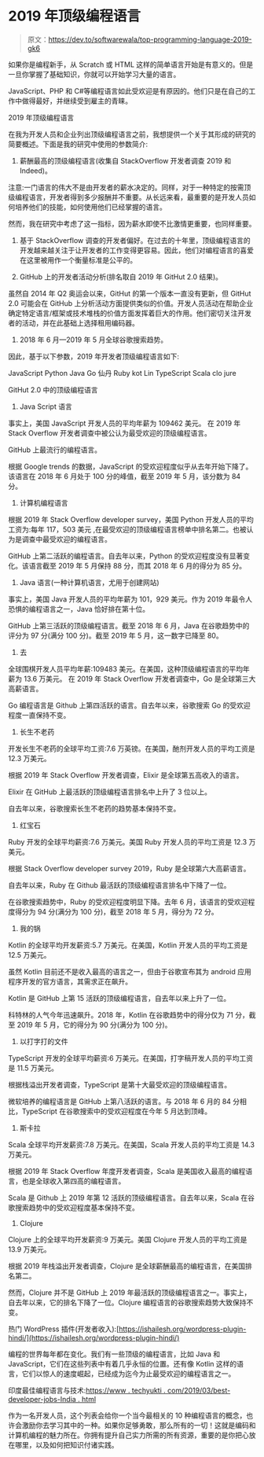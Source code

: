 # 2019 年顶级编程语言

> 原文：<https://dev.to/softwarewala/top-programming-language-2019-gk6>

如果你是编程新手，从 Scratch 或 HTML 这样的简单语言开始是有意义的。但是一旦你掌握了基础知识，你就可以开始学习大量的语言。

JavaScript、PHP 和 C#等编程语言如此受欢迎是有原因的。他们只是在自己的工作中做得最好，并继续受到雇主的青睐。

2019 年顶级编程语言

在我为开发人员和企业列出顶级编程语言之前，我想提供一个关于其形成的研究的简要概述。下面是我的研究中使用的参数简介:

1.  薪酬最高的顶级编程语言(收集自 StackOverflow 开发者调查 2019 和 Indeed)。

注意:一门语言的伟大不是由开发者的薪水决定的。同样，对于一种特定的按需顶级编程语言，开发者得到多少报酬并不重要。从长远来看，最重要的是开发人员如何培养他们的技能，如何使用他们已经掌握的语言。

然而，我在研究中考虑了这一指标，因为薪水即使不比激情更重要，也同样重要。

1.  基于 StackOverflow 调查的开发者偏好。在过去的十年里，顶级编程语言的开发越来越关注于让开发者的工作变得更容易。因此，他们对编程语言的喜爱在这里被用作一个衡量标准是公平的。

2.  GitHub 上的开发者活动分析(排名取自 2019 年 GitHut 2.0 结果)。

虽然自 2014 年 Q2 奥运会以来，GitHut 的第一个版本一直没有更新，但 GitHut 2.0 可能会在 GitHub 上分析活动方面提供类似的价值。开发人员活动在帮助企业确定特定语言/框架或技术堆栈的价值方面发挥着巨大的作用。他们密切关注开发者的活动，并在此基础上选择租用编码器。

1.  2018 年 6 月—2019 年 5 月全球谷歌搜索趋势。

因此，基于以下参数，2019 年开发者顶级编程语言如下:

JavaScript
Python
Java
Go
仙丹
Ruby
kot Lin
TypeScript
Scala
clo jure

GitHut 2.0 中的顶级编程语言

1.  Java Script 语言

事实上，美国 JavaScript 开发人员的平均年薪为 109462 美元。
在 2019 年 Stack Overflow 开发者调查中被公认为最受欢迎的顶级编程语言。

GitHub 上最流行的编程语言。

根据 Google trends 的数据，JavaScript 的受欢迎程度似乎从去年开始下降了。该语言在 2018 年 6 月处于 100 分的峰值，截至 2019 年 5 月，该分数为 84 分。

1.  计算机编程语言

根据 2019 年 Stack Overflow developer survey，美国 Python 开发人员的平均工资为:每年 117，503 美元
,在最受欢迎的顶级编程语言榜单中排名第二。也被认为是调查中最受欢迎的编程语言。

GitHub 上第二活跃的编程语言。自去年以来，Python 的受欢迎程度没有显著变化。该语言截至 2019 年 5 月保持 88 分，而其 2018 年 6 月的得分为 85 分。

1.  Java 语言(一种计算机语言，尤用于创建网站)

事实上，美国 Java 开发人员的平均年薪为 101，929 美元。作为 2019 年最令人恐惧的编程语言之一，Java 恰好排在第十位。

GitHub 上第三活跃的顶级编程语言。截至 2018 年 6 月，Java 在谷歌趋势中的评分为 97 分(满分 100 分)。截至 2019 年 5 月，这一数字已降至 80。

1.  去

全球围棋开发人员平均年薪:109483 美元。在美国，这种顶级编程语言的平均年薪为 13.6 万美元。
在 2019 年 Stack Overflow 开发者调查中，Go 是全球第三大高薪语言。

Go 编程语言是 Github 上第四活跃的语言。自去年以来，谷歌搜索 Go 的受欢迎程度一直保持不变。

1.  长生不老药

开发长生不老药的全球平均工资:7.6 万英镑。在美国，酏剂开发人员的平均工资是 12.3 万美元。

根据 2019 年 Stack Overflow 开发者调查，Elixir 是全球第五高收入的语言。

Elixir 在 GitHub 上最活跃的顶级编程语言排名中上升了 3 位以上。

自去年以来，谷歌搜索长生不老药的趋势基本保持不变。

1.  红宝石

Ruby 开发的全球平均薪资:7.6 万美元。美国 Ruby 开发人员的平均工资是 12.3 万美元。

根据 Stack Overflow developer survey 2019，Ruby 是全球第六大高薪语言。

自去年以来，Ruby 在 Github 最活跃的顶级编程语言排名中下降了一位。

在谷歌搜索趋势中，Ruby 的受欢迎程度明显下降。去年 6 月，该语言的受欢迎程度得分为 94 分(满分为 100 分)，截至 2018 年 5 月，得分为 72 分。

1.  我的锅

Kotlin 的全球平均开发薪资:5.7 万美元。在美国，Kotlin 开发人员的平均工资是 12.5 万美元。

虽然 Kotlin 目前还不是收入最高的语言之一，但由于谷歌宣布其为 android 应用程序开发的官方语言，其需求正在飙升。

Kotlin 是 GitHub 上第 15 活跃的顶级编程语言，自去年以来上升了一位。

科特林的人气今年迅速飙升。2018 年，Kotlin 在谷歌趋势中的得分仅为 71 分，截至 2019 年 5 月，它的得分为 90 分(满分为 100 分)。

1.  以打字打的文件

TypeScript 开发的全球平均薪资:6 万美元。在美国，打字稿开发人员的平均工资是 11.5 万美元。

根据栈溢出开发者调查，TypeScript 是第十大最受欢迎的顶级编程语言。

微软培养的编程语言是 GitHub 上第八活跃的语言。与 2018 年 6 月的 84 分相比，TypeScript 在谷歌搜索中的受欢迎程度在今年 5 月达到顶峰。

1.  斯卡拉

Scala 全球平均开发薪资:7.8 万美元。在美国，Scala 开发人员的平均工资是 14.3 万美元。

根据 2019 年 Stack Overflow 年度开发者调查，Scala 是美国收入最高的编程语言，也是全球收入第四高的编程语言。

Scala 是 Github 上 2019 年第 12 活跃的顶级编程语言。自去年以来，Scala 在谷歌搜索趋势中的受欢迎程度基本保持不变。

1.  Clojure

Clojure 上的全球平均开发薪资:9 万美元。美国 Clojure 开发人员的平均工资是 13.9 万美元。

根据 2019 年栈溢出开发者调查，Clojure 是全球薪酬最高的编程语言，在美国排名第二。

然而，Clojure 并不是 GitHub 上 2019 年最活跃的顶级编程语言之一。事实上，自去年以来，它的排名下降了一位。Clojure 编程语言的谷歌搜索趋势大致保持不变。

热门 WordPress 插件(开发者收入):[https://ishailesh.org/wordpress-plugin-hindi/](https://ishailesh.org/wordpress-plugin-hindi/)

编程的世界每年都在变化。我们有一些顶级的编程语言，比如 Java 和 JavaScript，它们在这些列表中有着几乎永恒的位置。还有像 Kotlin 这样的语言，它们以惊人的速度崛起，已经成为迄今为止最受欢迎的编程语言之一。

印度最佳编程语言与技术:[https://www . techyukti . com/2019/03/best-developer-jobs-India . html](https://www.techyukti.com/2019/03/best-developer-jobs-india.html)

作为一名开发人员，这个列表会给你一个当今最相关的 10 种编程语言的概念，也许会激励你去学习其中的一种。如果你足够勇敢，那么所有的一切！这就是编码和计算机编程的魅力所在。你拥有提升自己实力所需的所有资源，重要的是你把心放在哪里，以及如何把知识付诸实践。